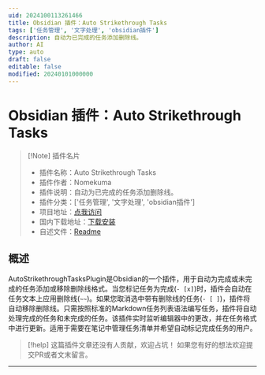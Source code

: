 ```yaml
---
uid: 2024100113261466
title: Obsidian 插件：Auto Strikethrough Tasks
tags: ['任务管理', '文字处理', 'obsidian插件']
description: 自动为已完成的任务添加删除线。
author: AI
type: auto
draft: false
editable: false
modified: 20240101000000
---
```


# Obsidian 插件：Auto Strikethrough Tasks

> [!Note] 插件名片
> - 插件名称：Auto Strikethrough Tasks
> - 插件作者：Nomekuma
> - 插件说明：自动为已完成的任务添加删除线。
> - 插件分类：['任务管理', '文字处理', 'obsidian插件']
> - 项目地址：[点我访问](https://github.com/Nomekuma/auto-strikethrough-task-obsidian-pluggin)
> - 国内下载地址：[下载安装](https://pkmer.cn/products/plugin/pluginMarket/?auto-strikethrough-task)
> - 自述文件：[Readme](https://ghproxy.net/https://raw.githubusercontent.com/Nomekuma/auto-strikethrough-task-obsidian-pluggin/main/README.md)



## 概述

AutoStrikethroughTasksPlugin是Obsidian的一个插件，用于自动为完成或未完成的任务添加或移除删除线格式。当您标记任务为完成(`- [x]`)时，插件会自动在任务文本上应用删除线(`~~`)。如果您取消选中带有删除线的任务(`- [ ]`)，插件将自动移除删除线。只需按照标准的Markdown任务列表语法编写任务，插件将自动处理完成的任务和未完成的任务。该插件实时监听编辑器中的更改，并在任务格式中进行更新。适用于需要在笔记中管理任务清单并希望自动标记完成任务的用户。


> [!help] 
> 这篇插件文章还没有人贡献，欢迎占坑！
> 如果您有好的想法欢迎提交PR或者文末留言。
> 

---



